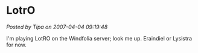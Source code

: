 # LotrO

*Posted by Tipa on 2007-04-04 09:19:48*

I'm playing LotRO on the Windfolia server; look me up. Eraindiel or Lysistra for now.
